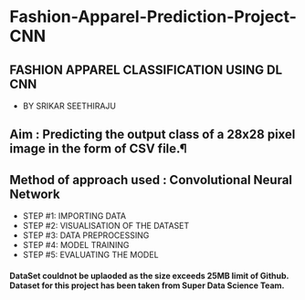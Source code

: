 # Fashion-Apparel-Prediction-Project-CNN

## FASHION APPAREL CLASSIFICATION USING DL CNN
  - BY SRIKAR SEETHIRAJU

## Aim : Predicting the output class of a 28x28 pixel image in the form of CSV file.¶

## Method of approach used : Convolutional Neural Network
  - STEP #1: IMPORTING DATA
  - STEP #2: VISUALISATION OF THE DATASET
  - STEP #3: DATA PREPROCESSING
  - STEP #4: MODEL TRAINING
  - STEP #5: EVALUATING THE MODEL

#### DataSet couldnot be uplaoded as the size exceeds 25MB limit of Github. Dataset for this project has been taken from Super Data Science Team.
